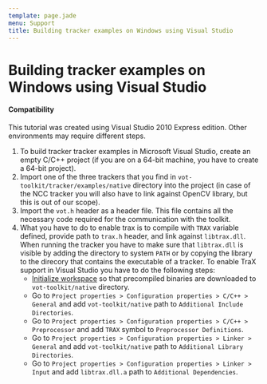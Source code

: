 ```yaml
---
template: page.jade
menu: Support
title: Building tracker examples on Windows using Visual Studio
---
```


# Building tracker examples on Windows using Visual Studio

<div class="alert alert-info" role="alert">
<div class="icon-left"><i class="glyphicon glyphicon-question-sign hugeicon"></i> </div>
<h4>Compatibility</h4>

This tutorial was created using Visual Studio 2010 Express edition. Other environments may require different steps.
</div>

1. To build tracker tracker examples in Microsoft Visual Studio, create an empty C/C++ project (if you are on a 64-bit machine, you have to create a 64-bit project). 
2. Import one of the three trackers that you find in `vot-toolkit/tracker/examples/native` directory into the project (in case of the NCC tracker you will also have to link against OpenCV library, but this is out of our scope). 
3. Import the `vot.h` header as a header file. This file contains all the necessary code required for the communication with the toolkit.
4. What you have to do to enable trax is to compile with `TRAX` variable defined, provide path to `trax.h` header, and link against `libtrax.dll`. When running the tracker you have to make sure that `libtrax.dll` is visible by adding the directory to system `PATH` or by copying the library to the direcory that contains the executable of a tracker. To enable TraX support in Visual Studio you have to do the following steps:
    - [Initialize workspace](workspace.html) so that precompiled binaries are downloaded to `vot-toolkit/native` directory.
    - Go to `Project properties > Configuration properties > C/C++ > General` and add `vot-toolkit/native` path to `Additional Include Directories`.
    - Go to `Project properties > Configuration properties > C/C++ > Preprocessor` and add `TRAX` symbol to `Preprocessor Definitions`.
    - Go to `Project properties > Configuration properties > Linker > General` and add `vot-toolkit/native` path to `Additional Library Directories`.
    - Go to `Project properties > Configuration properties > Linker > Input` and add `libtrax.dll.a` path to `Additional Dependencies`.


